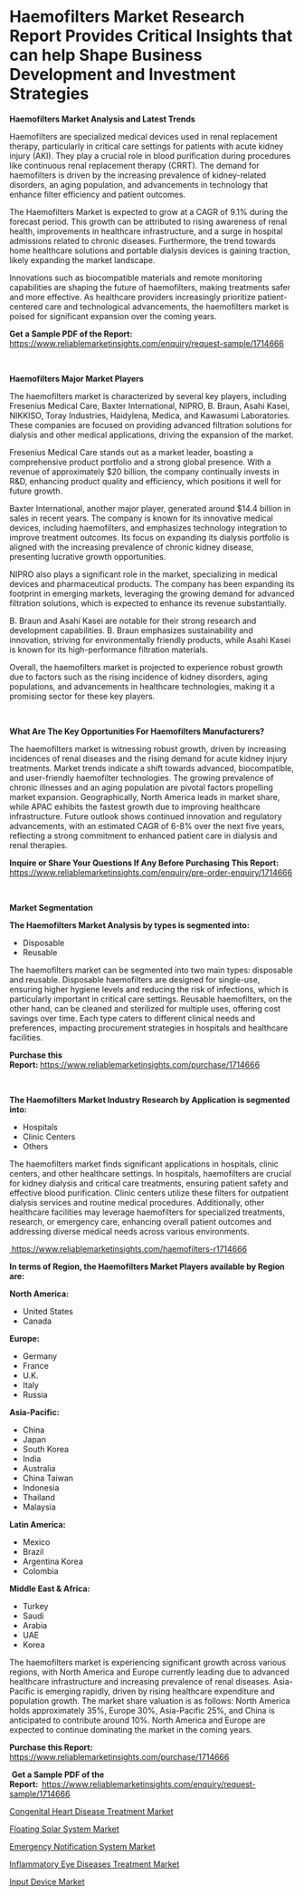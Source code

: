 <p><h1>Haemofilters Market Research Report Provides Critical Insights that can help Shape Business Development and Investment Strategies</h1></p><p><strong>Haemofilters Market Analysis and Latest Trends</strong></p>
<p><p>Haemofilters are specialized medical devices used in renal replacement therapy, particularly in critical care settings for patients with acute kidney injury (AKI). They play a crucial role in blood purification during procedures like continuous renal replacement therapy (CRRT). The demand for haemofilters is driven by the increasing prevalence of kidney-related disorders, an aging population, and advancements in technology that enhance filter efficiency and patient outcomes.</p><p>The Haemofilters Market is expected to grow at a CAGR of 9.1% during the forecast period. This growth can be attributed to rising awareness of renal health, improvements in healthcare infrastructure, and a surge in hospital admissions related to chronic diseases. Furthermore, the trend towards home healthcare solutions and portable dialysis devices is gaining traction, likely expanding the market landscape.</p><p>Innovations such as biocompatible materials and remote monitoring capabilities are shaping the future of haemofilters, making treatments safer and more effective. As healthcare providers increasingly prioritize patient-centered care and technological advancements, the haemofilters market is poised for significant expansion over the coming years.</p></p>
<p><strong>Get a Sample PDF of the Report:&nbsp;</strong> <a href="https://www.reliablemarketinsights.com/enquiry/request-sample/1714666?utm_campaign=1331&utm_medium=2&utm_source=Github&utm_content=ia&utm_term=22102024&utm_id=haemofilters">https://www.reliablemarketinsights.com/enquiry/request-sample/1714666</a></p>
<p>&nbsp;</p>
<p><strong>Haemofilters Major Market Players</strong></p>
<p><p>The haemofilters market is characterized by several key players, including Fresenius Medical Care, Baxter International, NIPRO, B. Braun, Asahi Kasei, NIKKISO, Toray Industries, Haidylena, Medica, and Kawasumi Laboratories. These companies are focused on providing advanced filtration solutions for dialysis and other medical applications, driving the expansion of the market.</p><p>Fresenius Medical Care stands out as a market leader, boasting a comprehensive product portfolio and a strong global presence. With a revenue of approximately $20 billion, the company continually invests in R&D, enhancing product quality and efficiency, which positions it well for future growth.</p><p>Baxter International, another major player, generated around $14.4 billion in sales in recent years. The company is known for its innovative medical devices, including haemofilters, and emphasizes technology integration to improve treatment outcomes. Its focus on expanding its dialysis portfolio is aligned with the increasing prevalence of chronic kidney disease, presenting lucrative growth opportunities.</p><p>NIPRO also plays a significant role in the market, specializing in medical devices and pharmaceutical products. The company has been expanding its footprint in emerging markets, leveraging the growing demand for advanced filtration solutions, which is expected to enhance its revenue substantially.</p><p>B. Braun and Asahi Kasei are notable for their strong research and development capabilities. B. Braun emphasizes sustainability and innovation, striving for environmentally friendly products, while Asahi Kasei is known for its high-performance filtration materials.</p><p>Overall, the haemofilters market is projected to experience robust growth due to factors such as the rising incidence of kidney disorders, aging populations, and advancements in healthcare technologies, making it a promising sector for these key players.</p></p>
<p>&nbsp;</p>
<p><strong>What Are The Key Opportunities For Haemofilters Manufacturers?</strong></p>
<p><p>The haemofilters market is witnessing robust growth, driven by increasing incidences of renal diseases and the rising demand for acute kidney injury treatments. Market trends indicate a shift towards advanced, biocompatible, and user-friendly haemofilter technologies. The growing prevalence of chronic illnesses and an aging population are pivotal factors propelling market expansion. Geographically, North America leads in market share, while APAC exhibits the fastest growth due to improving healthcare infrastructure. Future outlook shows continued innovation and regulatory advancements, with an estimated CAGR of 6-8% over the next five years, reflecting a strong commitment to enhanced patient care in dialysis and renal therapies.</p></p>
<p><strong>Inquire or Share Your Questions If Any Before Purchasing This Report:</strong> <a href="https://www.reliablemarketinsights.com/enquiry/pre-order-enquiry/1714666?utm_campaign=1331&utm_medium=2&utm_source=Github&utm_content=ia&utm_term=22102024&utm_id=haemofilters">https://www.reliablemarketinsights.com/enquiry/pre-order-enquiry/1714666</a></p>
<p>&nbsp;</p>
<p><strong>Market Segmentation</strong></p>
<p><strong>The Haemofilters Market Analysis by types is segmented into:</strong></p>
<p><ul><li>Disposable</li><li>Reusable</li></ul></p>
<p><p>The haemofilters market can be segmented into two main types: disposable and reusable. Disposable haemofilters are designed for single-use, ensuring higher hygiene levels and reducing the risk of infections, which is particularly important in critical care settings. Reusable haemofilters, on the other hand, can be cleaned and sterilized for multiple uses, offering cost savings over time. Each type caters to different clinical needs and preferences, impacting procurement strategies in hospitals and healthcare facilities.</p></p>
<p><strong>Purchase this Report:&nbsp;</strong><a href="https://www.reliablemarketinsights.com/purchase/1714666?utm_campaign=1331&utm_medium=2&utm_source=Github&utm_content=ia&utm_term=22102024&utm_id=haemofilters">https://www.reliablemarketinsights.com/purchase/1714666</a></p>
<p>&nbsp;</p>
<p><strong>The Haemofilters Market Industry Research by Application is segmented into:</strong></p>
<p><ul><li>Hospitals</li><li>Clinic Centers</li><li>Others</li></ul></p>
<p><p>The haemofilters market finds significant applications in hospitals, clinic centers, and other healthcare settings. In hospitals, haemofilters are crucial for kidney dialysis and critical care treatments, ensuring patient safety and effective blood purification. Clinic centers utilize these filters for outpatient dialysis services and routine medical procedures. Additionally, other healthcare facilities may leverage haemofilters for specialized treatments, research, or emergency care, enhancing overall patient outcomes and addressing diverse medical needs across various environments.</p></p>
<p><a href="https://www.reliablemarketinsights.com/haemofilters-r1714666?utm_campaign=1331&utm_medium=2&utm_source=Github&utm_content=ia&utm_term=22102024&utm_id=haemofilters">&nbsp;https://www.reliablemarketinsights.com/haemofilters-r1714666</a></p>
<p><strong>In terms of Region, the Haemofilters Market Players available by Region are:</strong></p>
<p>
    <p> <strong> North America: </strong>
        <ul>
            <li>United States</li>
            <li>Canada</li>
        </ul>
        </p> 
    <p> <strong> Europe: </strong>
        <ul>
            <li>Germany</li>
            <li>France</li>
            <li>U.K.</li>
            <li>Italy</li>
            <li>Russia</li>
        </ul>
        </p> 
    <p> <strong> Asia-Pacific: </strong>
        <ul>
            <li>China</li>
            <li>Japan</li>
            <li>South Korea</li>
            <li>India</li>
            <li>Australia</li>
            <li>China Taiwan</li>
            <li>Indonesia</li>
            <li>Thailand</li>
            <li>Malaysia</li>
        </ul>
        </p> 
    <p> <strong> Latin America: </strong>
        <ul>
            <li>Mexico</li>
            <li>Brazil</li>
            <li>Argentina Korea</li>
            <li>Colombia</li>
        </ul>
        </p> 
    <p> <strong> Middle East & Africa: </strong>
        <ul>
            <li>Turkey</li>
            <li>Saudi</li>
            <li>Arabia</li>
            <li>UAE</li>
            <li>Korea</li>
        </ul>
    </p>
    </p>
<p><p>The haemofilters market is experiencing significant growth across various regions, with North America and Europe currently leading due to advanced healthcare infrastructure and increasing prevalence of renal diseases. Asia-Pacific is emerging rapidly, driven by rising healthcare expenditure and population growth. The market share valuation is as follows: North America holds approximately 35%, Europe 30%, Asia-Pacific 25%, and China is anticipated to contribute around 10%. North America and Europe are expected to continue dominating the market in the coming years.</p></p>
<p><strong>Purchase this Report: </strong><a href="https://www.reliablemarketinsights.com/purchase/1714666?utm_campaign=1331&utm_medium=2&utm_source=Github&utm_content=ia&utm_term=22102024&utm_id=haemofilters">https://www.reliablemarketinsights.com/purchase/1714666</a></p>
<p>&nbsp;<strong>Get a Sample PDF of the Report:&nbsp;&nbsp;</strong><a href="https://www.reliablemarketinsights.com/enquiry/request-sample/1714666?utm_campaign=1331&utm_medium=2&utm_source=Github&utm_content=ia&utm_term=22102024&utm_id=haemofilters">https://www.reliablemarketinsights.com/enquiry/request-sample/1714666</a></p>
<p><strong></strong></p>
<p><p><a href="https://www.linkedin.com/pulse/digital-transformation-congenital-heart-disease-treatment-ibu2c?utm_campaign=1331&utm_medium=2&utm_source=Github&utm_content=ia&utm_term=22102024&utm_id=haemofilters">Congenital Heart Disease Treatment Market</a></p><p><a href="https://www.linkedin.com/pulse/floating-solar-system-market-evolution-key-trends-regional-sneac?utm_campaign=1331&utm_medium=2&utm_source=Github&utm_content=ia&utm_term=22102024&utm_id=haemofilters">Floating Solar System Market</a></p><p><a href="https://www.linkedin.com/pulse/exploring-emergency-notification-system-market-dynamics-oppvc?utm_campaign=1331&utm_medium=2&utm_source=Github&utm_content=ia&utm_term=22102024&utm_id=haemofilters">Emergency Notification System Market</a></p><p><a href="https://www.linkedin.com/pulse/unlocking-growth-potential-strategic-analysis-inflammatory-kcgtc?utm_campaign=1331&utm_medium=2&utm_source=Github&utm_content=ia&utm_term=22102024&utm_id=haemofilters">Inflammatory Eye Diseases Treatment Market</a></p><p><a href="https://www.linkedin.com/pulse/input-device-market-shifts-strategic-analysis-2024-2031-2mhdc?utm_campaign=1331&utm_medium=2&utm_source=Github&utm_content=ia&utm_term=22102024&utm_id=haemofilters">Input Device Market</a></p></p>
